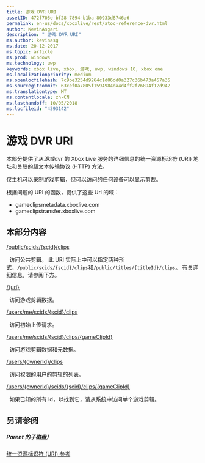 ```yaml
---
title: 游戏 DVR URI
assetID: 472f705e-bf28-7894-b1ba-80933d8746a6
permalink: en-us/docs/xboxlive/rest/atoc-reference-dvr.html
author: KevinAsgari
description: " 游戏 DVR URI"
ms.author: kevinasg
ms.date: 20-12-2017
ms.topic: article
ms.prod: windows
ms.technology: uwp
keywords: xbox live, xbox, 游戏, uwp, windows 10, xbox one
ms.localizationpriority: medium
ms.openlocfilehash: 7c9be3254d9264c1d06dd0a327c36b473a457a35
ms.sourcegitcommit: 63cef0a7805f1594984da4d4ff2f76894f12d942
ms.translationtype: MT
ms.contentlocale: zh-CN
ms.lasthandoff: 10/05/2018
ms.locfileid: "4393142"
---
```

# <a name="game-dvr-uris"></a>游戏 DVR URI
 
本部分提供了从*游戏*dvr 的 Xbox Live 服务的详细信息的统一资源标识符 (URI) 地址和关联的超文本传输协议 (HTTP) 方法。
 
仅主机可以录制游戏剪辑，但可以访问的任何设备可以显示剪裁。
 
根据问题的 URI 的函数，提供了这些 Uri 的域：
 
   *  gameclipsmetadata.xboxlive.com 
   *  gameclipstransfer.xboxlive.com 
  
<a id="ID4EZB"></a>

 
## <a name="in-this-section"></a>本部分内容

[/public/scids/{scid}/clips](uri-publicscidclips.md)

&nbsp;&nbsp;访问公共剪辑。 此 URI 实际上中可以指定两种形式，`/public/scids/{scid}/clips`和`/public/titles/{titleId}/clips`。 有关详细信息，请参阅下方。

[/{uri}](uri-uri.md)

&nbsp;&nbsp;访问游戏剪辑数据。

[/users/me/scids/{scid}/clips](uri-usersmescidclips.md)

&nbsp;&nbsp;访问初始上传请求。

[/users/me/scids/{scid}/clips/{gameClipId}](uri-usersmescidclipsgameclipid.md)

&nbsp;&nbsp;访问游戏剪辑数据和元数据。

[/users/{ownerId}/clips](uri-usersowneridclips.md)

&nbsp;&nbsp;访问权限的用户的剪辑的列表。

[/users/{ownerId}/scids/{scid}/clips/{gameClipId}](uri-usersowneridscidclipsgameclipid.md)

&nbsp;&nbsp;如果已知的所有 Id，以找到它，请从系统中访问单个游戏剪辑。
 
<a id="ID4EOC"></a>

 
## <a name="see-also"></a>另请参阅
 
<a id="ID4EQC"></a>

 
##### <a name="parent"></a>Parent 的子磁盘） 

[统一资源标识符 (URI) 参考](../atoc-xboxlivews-reference-uris.md)

   